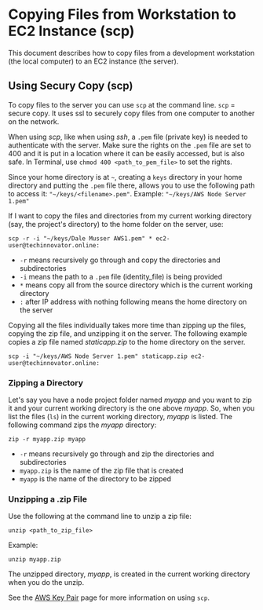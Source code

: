 # Copying Files from Workstation to EC2 Instance (scp)

This document describes how to copy files from a development workstation (the local computer) to an EC2 instance (the server).

## Using Secury Copy (scp)

To copy files to the server you can use ```scp``` at the command line. ```scp``` = secure copy. It uses ssl to securely copy files from one 
computer to another on the network.

When using *scp*, like when using *ssh*, a ```.pem``` file (private key) is needed to authenticate with the server. Make sure the rights on 
the ```.pem``` file  are set to 400 and it is put in a location where it can be easily accessed, but is also safe. In Terminal, use
```chmod 400 <path_to_pem_file>``` to set the rights.

Since your home directory is at ```~```, creating a ```keys``` directory in your home directory and putting the ```.pem``` file there, allows you
to use the following path to access it: ```"~/keys/<filename>.pem"```. Example: ```"~/keys/AWS Node Server 1.pem"```

If I want to copy the files and directories from my current working directory (say, the project's directory) to the home folder on the server, use:

```
scp -r -i "~/keys/Dale Musser AWS1.pem" * ec2-user@techinnovator.online:
```

* ```-r``` means recursively go through and copy the directories and subdirectories
* ```-i``` means the path to a ```.pem``` file (identity_file) is being provided
* ```*``` means copy all from the source directory which is the current working directory
* ```:``` after IP address with nothing following means the home directory on the server

Copying all the files individually takes more time than zipping up the files, copying the zip file, and unzipping it on the server. The following
example copies a zip file named *staticapp.zip* to the home directory on the server.

```
scp -i "~/keys/AWS Node Server 1.pem" staticapp.zip ec2-user@techinnovator.online:
```

### Zipping a Directory

Let's say you have a node project folder named *myapp* and you want to zip it and your current working directory is the one
above *myapp*. So, when you list the files (```ls```) in the current working directory, *myapp* is listed. The following command
zips the *myapp* directory:

```zip -r myapp.zip myapp```

* ```-r``` means recursively go through and zip the directories and subdirectories
*  ```myapp.zip``` is the name of the zip file that is created
*  ```myapp``` is the name of the directory to be zipped

### Unzipping a .zip File

Use the following at the command line to unzip a zip file:

```unzip <path_to_zip_file>```

Example:

```unzip myapp.zip```

The unzipped directory, *myapp*, is created in the current working directory when you do the unzip.





See the [AWS Key Pair](aws_key_pair.md) page for more information on using ```scp```.

